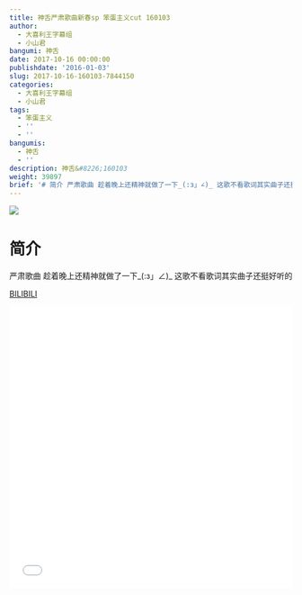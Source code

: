 ```yaml
---
title: 神舌严肃歌曲新春sp 笨蛋主义cut 160103
author:
  - 大喜利王字幕组
  - 小山君
bangumi: 神舌
date: 2017-10-16 00:00:00
publishdate: '2016-01-03'
slug: 2017-10-16-160103-7844150
categories:
  - 大喜利王字幕组
  - 小山君
tags:
  - 笨蛋主义
  - ''
  - ''
bangumis:
  - 神舌
  - ''
description: 神舌&#8226;160103
weight: 39897
brief: '# 简介 严肃歌曲 趁着晚上还精神就做了一下_(:з」∠)_ 这歌不看歌词其实曲子还挺好听的'
---
```


![](https://i.imgur.com/AfIaain.jpg)

# 简介  
严肃歌曲 趁着晚上还精神就做了一下_(:з」∠)_
这歌不看歌词其实曲子还挺好听的

  [BILIBILI](https://www.bilibili.com/video/av7844150/)


<div class="vcontainer">  <iframe class='video' src="//www.bilibili.com/blackboard/player.html?aid=7844150" width="100%" height="500" frameborder="0" allowfullscreen="allowfullscreen"></iframe></div>
